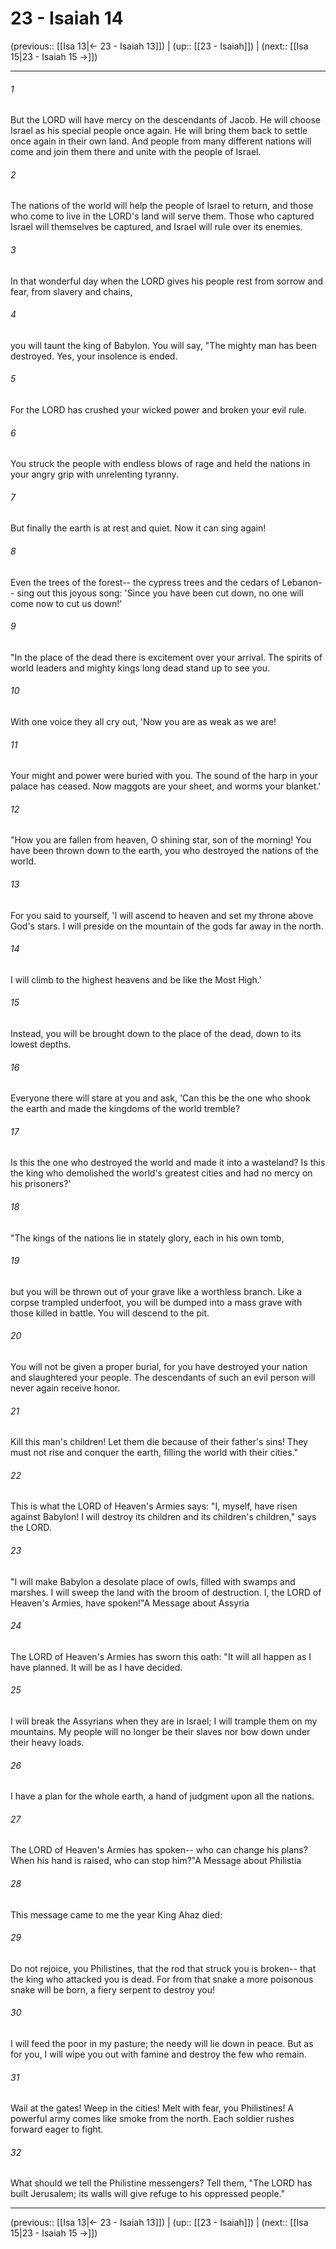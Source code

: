 # 23 - Isaiah 14

(previous:: [[Isa 13|← 23 - Isaiah 13]]) | (up:: [[23 - Isaiah]]) | (next:: [[Isa 15|23 - Isaiah 15 →]])

***


###### 1 
But the LORD will have mercy on the descendants of Jacob. He will choose Israel as his special people once again. He will bring them back to settle once again in their own land. And people from many different nations will come and join them there and unite with the people of Israel. 

###### 2 
The nations of the world will help the people of Israel to return, and those who come to live in the LORD's land will serve them. Those who captured Israel will themselves be captured, and Israel will rule over its enemies. 

###### 3 
In that wonderful day when the LORD gives his people rest from sorrow and fear, from slavery and chains, 

###### 4 
you will taunt the king of Babylon. You will say, "The mighty man has been destroyed. Yes, your insolence is ended. 

###### 5 
For the LORD has crushed your wicked power and broken your evil rule. 

###### 6 
You struck the people with endless blows of rage and held the nations in your angry grip with unrelenting tyranny. 

###### 7 
But finally the earth is at rest and quiet. Now it can sing again! 

###### 8 
Even the trees of the forest-- the cypress trees and the cedars of Lebanon-- sing out this joyous song: 'Since you have been cut down, no one will come now to cut us down!' 

###### 9 
"In the place of the dead there is excitement over your arrival. The spirits of world leaders and mighty kings long dead stand up to see you. 

###### 10 
With one voice they all cry out, 'Now you are as weak as we are! 

###### 11 
Your might and power were buried with you. The sound of the harp in your palace has ceased. Now maggots are your sheet, and worms your blanket.' 

###### 12 
"How you are fallen from heaven, O shining star, son of the morning! You have been thrown down to the earth, you who destroyed the nations of the world. 

###### 13 
For you said to yourself, 'I will ascend to heaven and set my throne above God's stars. I will preside on the mountain of the gods far away in the north. 

###### 14 
I will climb to the highest heavens and be like the Most High.' 

###### 15 
Instead, you will be brought down to the place of the dead, down to its lowest depths. 

###### 16 
Everyone there will stare at you and ask, 'Can this be the one who shook the earth and made the kingdoms of the world tremble? 

###### 17 
Is this the one who destroyed the world and made it into a wasteland? Is this the king who demolished the world's greatest cities and had no mercy on his prisoners?' 

###### 18 
"The kings of the nations lie in stately glory, each in his own tomb, 

###### 19 
but you will be thrown out of your grave like a worthless branch. Like a corpse trampled underfoot, you will be dumped into a mass grave with those killed in battle. You will descend to the pit. 

###### 20 
You will not be given a proper burial, for you have destroyed your nation and slaughtered your people. The descendants of such an evil person will never again receive honor. 

###### 21 
Kill this man's children! Let them die because of their father's sins! They must not rise and conquer the earth, filling the world with their cities." 

###### 22 
This is what the LORD of Heaven's Armies says: "I, myself, have risen against Babylon! I will destroy its children and its children's children," says the LORD. 

###### 23 
"I will make Babylon a desolate place of owls, filled with swamps and marshes. I will sweep the land with the broom of destruction. I, the LORD of Heaven's Armies, have spoken!"A Message about Assyria 

###### 24 
The LORD of Heaven's Armies has sworn this oath: "It will all happen as I have planned. It will be as I have decided. 

###### 25 
I will break the Assyrians when they are in Israel; I will trample them on my mountains. My people will no longer be their slaves nor bow down under their heavy loads. 

###### 26 
I have a plan for the whole earth, a hand of judgment upon all the nations. 

###### 27 
The LORD of Heaven's Armies has spoken-- who can change his plans? When his hand is raised, who can stop him?"A Message about Philistia 

###### 28 
This message came to me the year King Ahaz died: 

###### 29 
Do not rejoice, you Philistines, that the rod that struck you is broken-- that the king who attacked you is dead. For from that snake a more poisonous snake will be born, a fiery serpent to destroy you! 

###### 30 
I will feed the poor in my pasture; the needy will lie down in peace. But as for you, I will wipe you out with famine and destroy the few who remain. 

###### 31 
Wail at the gates! Weep in the cities! Melt with fear, you Philistines! A powerful army comes like smoke from the north. Each soldier rushes forward eager to fight. 

###### 32 
What should we tell the Philistine messengers? Tell them, "The LORD has built Jerusalem; its walls will give refuge to his oppressed people."

***

(previous:: [[Isa 13|← 23 - Isaiah 13]]) | (up:: [[23 - Isaiah]]) | (next:: [[Isa 15|23 - Isaiah 15 →]])
